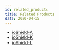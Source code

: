 ```yaml
---
id: related_products
title: Related Products
date: 2020-04-15
---
```




 * [ioShield-A](ioShield-A.md)
 * [ioShield-K]()
 * [ioShield-L]()
